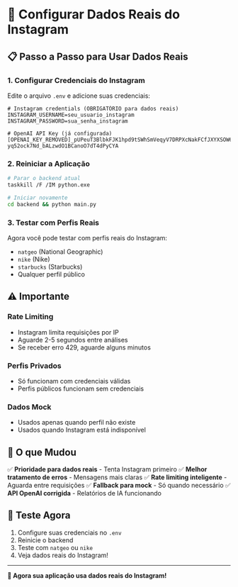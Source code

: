 # 🔧 Configurar Dados Reais do Instagram

## 📋 **Passo a Passo para Usar Dados Reais**

### 1. **Configurar Credenciais do Instagram**

Edite o arquivo `.env` e adicione suas credenciais:

```env
# Instagram credentials (OBRIGATÓRIO para dados reais)
INSTAGRAM_USERNAME=seu_usuario_instagram
INSTAGRAM_PASSWORD=sua_senha_instagram

# OpenAI API Key (já configurada)
[OPENAI_KEY_REMOVED]_pUPeuT3BlbkFJK1hpd9tSWhSmVeqyV7DRPXcNakFCfJXYXSOW6q-yq52ock7Nd_bALzwdO1BCanoO7dT4dPyCYA
```

### 2. **Reiniciar a Aplicação**

```bash
# Parar o backend atual
taskkill /F /IM python.exe

# Iniciar novamente
cd backend && python main.py
```

### 3. **Testar com Perfis Reais**

Agora você pode testar com perfis reais do Instagram:
- `natgeo` (National Geographic)
- `nike` (Nike)
- `starbucks` (Starbucks)
- Qualquer perfil público

## ⚠️ **Importante**

### **Rate Limiting**
- Instagram limita requisições por IP
- Aguarde 2-5 segundos entre análises
- Se receber erro 429, aguarde alguns minutos

### **Perfis Privados**
- Só funcionam com credenciais válidas
- Perfis públicos funcionam sem credenciais

### **Dados Mock**
- Usados apenas quando perfil não existe
- Usados quando Instagram está indisponível

## 🎯 **O que Mudou**

✅ **Prioridade para dados reais** - Tenta Instagram primeiro
✅ **Melhor tratamento de erros** - Mensagens mais claras
✅ **Rate limiting inteligente** - Aguarda entre requisições
✅ **Fallback para mock** - Só quando necessário
✅ **API OpenAI corrigida** - Relatórios de IA funcionando

## 🚀 **Teste Agora**

1. Configure suas credenciais no `.env`
2. Reinicie o backend
3. Teste com `natgeo` ou `nike`
4. Veja dados reais do Instagram!

---

**🎊 Agora sua aplicação usa dados reais do Instagram!**
